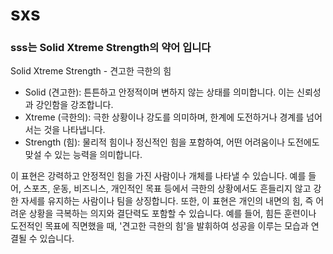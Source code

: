# sxs
### sss는 Solid Xtreme Strength의 약어 입니다
Solid Xtreme Strength - 견고한 극한의 힘


- Solid (견고한): 튼튼하고 안정적이며 변하지 않는 상태를 의미합니다. 이는 신뢰성과 강인함을 강조합니다.
- Xtreme (극한의): 극한 상황이나 강도를 의미하며, 한계에 도전하거나 경계를 넘어서는 것을 나타냅니다.
- Strength (힘): 물리적 힘이나 정신적인 힘을 포함하여, 어떤 어려움이나 도전에도 맞설 수 있는 능력을 의미합니다.

이 표현은 강력하고 안정적인 힘을 가진 사람이나 개체를 나타낼 수 있습니다. 
예를 들어, 스포츠, 운동, 비즈니스, 개인적인 목표 등에서 극한의 상황에서도 흔들리지 않고 강한 자세를 유지하는 사람이나 팀을 상징합니다.
또한, 이 표현은 개인의 내면의 힘, 즉 어려운 상황을 극복하는 의지와 결단력도 포함할 수 있습니다. 예를 들어, 힘든 훈련이나 도전적인 목표에 직면했을 때, '견고한 극한의 힘'을 발휘하여 성공을 이루는 모습과 연결될 수 있습니다.
